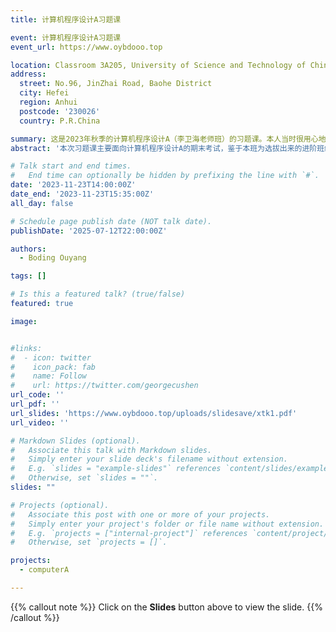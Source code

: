 ```yaml
---
title: 计算机程序设计A习题课

event: 计算机程序设计A习题课
event_url: https://www.oybdooo.top

location: Classroom 3A205, University of Science and Technology of China West Campus
address:
  street: No.96, JinZhai Road, Baohe District
  city: Hefei
  region: Anhui
  postcode: '230026'
  country: P.R.China

summary: 这是2023年秋季的计算机程序设计A（李卫海老师班）的习题课。本人当时很用心地去准备，但是似乎同学们并没有很用心去听，导致期末考试成绩整体不理想。本slide原载于我原来的博客，2025年7月12日迁移至此。
abstract: '本次习题课主要面向计算机程序设计A的期末考试，鉴于本班为选拔出来的进阶班级，所以只针对前面的选择、填空题。'

# Talk start and end times.
#   End time can optionally be hidden by prefixing the line with `#`.
date: '2023-11-23T14:00:00Z'
date_end: '2023-11-23T15:35:00Z'
all_day: false

# Schedule page publish date (NOT talk date).
publishDate: '2025-07-12T22:00:00Z'

authors:
  - Boding Ouyang

tags: []

# Is this a featured talk? (true/false)
featured: true

image:


#links:
#  - icon: twitter
#    icon_pack: fab
#    name: Follow
#    url: https://twitter.com/georgecushen
url_code: ''
url_pdf: ''
url_slides: 'https://www.oybdooo.top/uploads/slidesave/xtk1.pdf'
url_video: ''

# Markdown Slides (optional).
#   Associate this talk with Markdown slides.
#   Simply enter your slide deck's filename without extension.
#   E.g. `slides = "example-slides"` references `content/slides/example-slides.md`.
#   Otherwise, set `slides = ""`.
slides: ""

# Projects (optional).
#   Associate this post with one or more of your projects.
#   Simply enter your project's folder or file name without extension.
#   E.g. `projects = ["internal-project"]` references `content/project/deep-learning/index.md`.
#   Otherwise, set `projects = []`.

projects:
  - computerA

---
```


{{% callout note %}}
Click on the **Slides** button above to view the slide.
{{% /callout %}}
